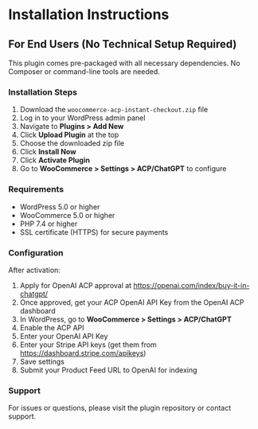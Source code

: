 # Installation Instructions

## For End Users (No Technical Setup Required)

This plugin comes pre-packaged with all necessary dependencies. No Composer or command-line tools are needed.

### Installation Steps

1. Download the `woocommerce-acp-instant-checkout.zip` file
2. Log in to your WordPress admin panel
3. Navigate to **Plugins > Add New**
4. Click **Upload Plugin** at the top
5. Choose the downloaded zip file
6. Click **Install Now**
7. Click **Activate Plugin**
8. Go to **WooCommerce > Settings > ACP/ChatGPT** to configure

### Requirements

- WordPress 5.0 or higher
- WooCommerce 5.0 or higher
- PHP 7.4 or higher
- SSL certificate (HTTPS) for secure payments

### Configuration

After activation:

1. Apply for OpenAI ACP approval at https://openai.com/index/buy-it-in-chatgpt/
2. Once approved, get your ACP OpenAI API Key from the OpenAI ACP dashboard
3. In WordPress, go to **WooCommerce > Settings > ACP/ChatGPT**
4. Enable the ACP API
5. Enter your OpenAI API Key
6. Enter your Stripe API keys (get them from https://dashboard.stripe.com/apikeys)
7. Save settings
8. Submit your Product Feed URL to OpenAI for indexing

### Support

For issues or questions, please visit the plugin repository or contact support.
